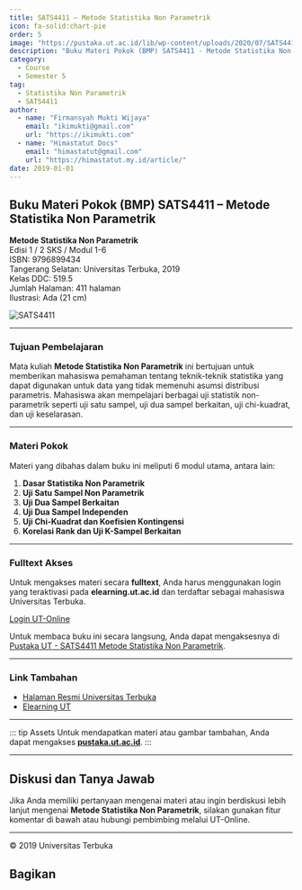 ```yaml
--- 
title: SATS4411 – Metode Statistika Non Parametrik
icon: fa-solid:chart-pie
order: 5
image: "https://pustaka.ut.ac.id/lib/wp-content/uploads/2020/07/SATS4411.jpg"
description: "Buku Materi Pokok (BMP) SATS4411 - Metode Statistika Non Parametrik"
category:
  - Course
  - Semester 5
tag:
  - Statistika Non Parametrik
  - SATS4411
author:
  - name: "Firmansyah Mukti Wijaya"
    email: "ikimukti@gmail.com"
    url: "https://ikimukti.com"
  - name: "Himastatut Docs"
    email: "himastatut@gmail.com"
    url: "https://himastatut.my.id/article/"
date: 2019-01-01
--- 
```


## Buku Materi Pokok (BMP) SATS4411 – Metode Statistika Non Parametrik

**Metode Statistika Non Parametrik**  
Edisi 1 / 2 SKS / Modul 1-6  
ISBN: 9796899434  
Tangerang Selatan: Universitas Terbuka, 2019  
Kelas DDC: 519.5  
Jumlah Halaman: 411 halaman  
Ilustrasi: Ada (21 cm)

![SATS4411](https://pustaka.ut.ac.id/lib/wp-content/uploads/2020/07/SATS4411.jpg)

--- 

### Tujuan Pembelajaran

Mata kuliah **Metode Statistika Non Parametrik** ini bertujuan untuk memberikan mahasiswa pemahaman tentang teknik-teknik statistika yang dapat digunakan untuk data yang tidak memenuhi asumsi distribusi parametris. Mahasiswa akan mempelajari berbagai uji statistik non-parametrik seperti uji satu sampel, uji dua sampel berkaitan, uji chi-kuadrat, dan uji keselarasan.

--- 

### Materi Pokok

Materi yang dibahas dalam buku ini meliputi 6 modul utama, antara lain:

1. **Dasar Statistika Non Parametrik**
2. **Uji Satu Sampel Non Parametrik**
3. **Uji Dua Sampel Berkaitan**
4. **Uji Dua Sampel Independen**
5. **Uji Chi-Kuadrat dan Koefisien Kontingensi**
6. **Korelasi Rank dan Uji K-Sampel Berkaitan**

--- 

### Fulltext Akses

Untuk mengakses materi secara **fulltext**, Anda harus menggunakan login yang teraktivasi pada **elearning.ut.ac.id** dan terdaftar sebagai mahasiswa Universitas Terbuka.

[Login UT-Online](http://elearning.ut.ac.id)

Untuk membaca buku ini secara langsung, Anda dapat mengaksesnya di [Pustaka UT - SATS4411 Metode Statistika Non Parametrik](https://pustaka.ut.ac.id/lib/sats4411-metode-statistika-non-parametrik/).

--- 

### Link Tambahan

- [Halaman Resmi Universitas Terbuka](https://www.ut.ac.id)
- [Elearning UT](http://elearning.ut.ac.id)

--- 

::: tip Assets
Untuk mendapatkan materi atau gambar tambahan, Anda dapat mengakses **[pustaka.ut.ac.id](https://pustaka.ut.ac.id)**.
:::

--- 

## Diskusi dan Tanya Jawab

Jika Anda memiliki pertanyaan mengenai materi atau ingin berdiskusi lebih lanjut mengenai **Metode Statistika Non Parametrik**, silakan gunakan fitur komentar di bawah atau hubungi pembimbing melalui UT-Online.

--- 

<footer>
  <p>© 2019 Universitas Terbuka</p>
</footer>


## Bagikan
<Share colorful />
<GitContributors />
<GitChangelog />